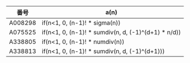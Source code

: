 




| 番号 | a(n) |
|----- | ----- | 
| A008298 |  if(n<1, 0, (n-1)! * sigma(n))  |
| A075525 |  if(n<1, 0, (n-1)! * sumdiv(n, d, (-1)^(d+1) * n/d))  |
| A338805 |  if(n<1, 0, (n-1)! * numdiv(n))  |
| A338813 |  if(n<1, 0, (n-1)! * sumdiv(n, d, (-1)^(d+1)))  |
